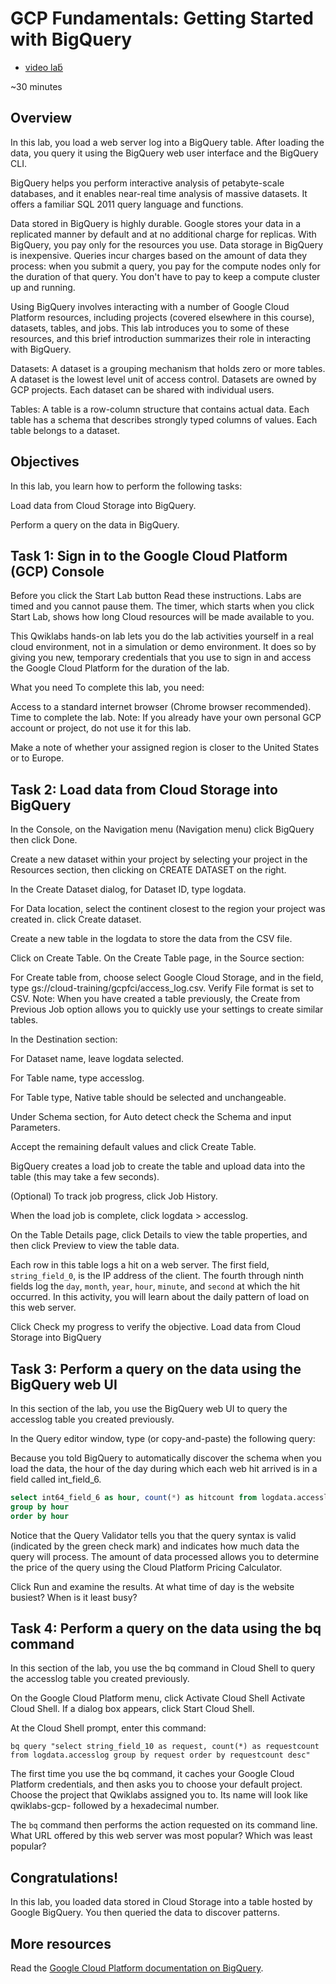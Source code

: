 # GCP Fundamentals: Getting Started with BigQuery

- [video lab](https://www.coursera.org/learn/gcp-fundamentals/lecture/V6Daj/demonstration-getting-started-with-bigquery)̃

~30 minutes

## Overview

In this lab, you load a web server log into a BigQuery table. After loading the data, you query it using the BigQuery web user interface and the BigQuery CLI.

BigQuery helps you perform interactive analysis of petabyte-scale databases, and it enables near-real time analysis of massive datasets. It offers a familiar SQL 2011 query language and functions.

Data stored in BigQuery is highly durable. Google stores your data in a replicated manner by default and at no additional charge for replicas. With BigQuery, you pay only for the resources you use. Data storage in BigQuery is inexpensive. Queries incur charges based on the amount of data they process: when you submit a query, you pay for the compute nodes only for the duration of that query. You don't have to pay to keep a compute cluster up and running.

Using BigQuery involves interacting with a number of Google Cloud Platform resources, including projects (covered elsewhere in this course), datasets, tables, and jobs. This lab introduces you to some of these resources, and this brief introduction summarizes their role in interacting with BigQuery.

Datasets: A dataset is a grouping mechanism that holds zero or more tables. A dataset is the lowest level unit of access control. Datasets are owned by GCP projects. Each dataset can be shared with individual users.

Tables: A table is a row-column structure that contains actual data. Each table has a schema that describes strongly typed columns of values. Each table belongs to a dataset.

## Objectives

In this lab, you learn how to perform the following tasks:

Load data from Cloud Storage into BigQuery.

Perform a query on the data in BigQuery.

## Task 1: Sign in to the Google Cloud Platform (GCP) Console

Before you click the Start Lab button
Read these instructions. Labs are timed and you cannot pause them. The timer, which starts when you click Start Lab, shows how long Cloud resources will be made available to you.

This Qwiklabs hands-on lab lets you do the lab activities yourself in a real cloud environment, not in a simulation or demo environment. It does so by giving you new, temporary credentials that you use to sign in and access the Google Cloud Platform for the duration of the lab.

What you need
To complete this lab, you need:

Access to a standard internet browser (Chrome browser recommended).
Time to complete the lab.
Note: If you already have your own personal GCP account or project, do not use it for this lab.

Make a note of whether your assigned region is closer to the United States or to Europe.

## Task 2: Load data from Cloud Storage into BigQuery

In the Console, on the Navigation menu (Navigation menu) click BigQuery then click Done.

Create a new dataset within your project by selecting your project in the Resources section, then clicking on CREATE DATASET on the right.

In the Create Dataset dialog, for Dataset ID, type logdata.

For Data location, select the continent closest to the region your project was created in. click Create dataset.

Create a new table in the logdata to store the data from the CSV file.

Click on Create Table. On the Create Table page, in the Source section:

For Create table from, choose select Google Cloud Storage, and in the field, type gs://cloud-training/gcpfci/access_log.csv.
Verify File format is set to CSV.
Note: When you have created a table previously, the Create from Previous Job option allows you to quickly use your settings to create similar tables.

In the Destination section:

For Dataset name, leave logdata selected.

For Table name, type accesslog.

For Table type, Native table should be selected and unchangeable.

Under Schema section, for Auto detect check the Schema and input Parameters.

Accept the remaining default values and click Create Table.

BigQuery creates a load job to create the table and upload data into the table (this may take a few seconds).

(Optional) To track job progress, click Job History.

When the load job is complete, click logdata > accesslog.

On the Table Details page, click Details to view the table properties, and then click Preview to view the table data.

Each row in this table logs a hit on a web server. The first field, `string_field_0`, is the IP address of the client. The fourth through ninth fields log the `day`, `month`, `year`, `hour`, `minute`, and `second` at which the hit occurred. In this activity, you will learn about the daily pattern of load on this web server.

Click Check my progress to verify the objective.
Load data from Cloud Storage into BigQuery

## Task 3: Perform a query on the data using the BigQuery web UI

In this section of the lab, you use the BigQuery web UI to query the accesslog table you created previously.

In the Query editor window, type (or copy-and-paste) the following query:

Because you told BigQuery to automatically discover the schema when you load the data, the hour of the day during which each web hit arrived is in a field called int_field_6.

```SQL
select int64_field_6 as hour, count(*) as hitcount from logdata.accesslog
group by hour
order by hour
```

Notice that the Query Validator tells you that the query syntax is valid (indicated by the green check mark) and indicates how much data the query will process. The amount of data processed allows you to determine the price of the query using the Cloud Platform Pricing Calculator.

Click Run and examine the results. At what time of day is the website busiest? When is it least busy?

## Task 4: Perform a query on the data using the bq command

In this section of the lab, you use the bq command in Cloud Shell to query the accesslog table you created previously.

On the Google Cloud Platform menu, click Activate Cloud Shell Activate Cloud Shell. If a dialog box appears, click Start Cloud Shell.

At the Cloud Shell prompt, enter this command:

`bq query "select string_field_10 as request, count(*) as requestcount from logdata.accesslog group by request order by requestcount desc"`

The first time you use the bq command, it caches your Google Cloud Platform credentials, and then asks you to choose your default project. Choose the project that Qwiklabs assigned you to. Its name will look like qwiklabs-gcp- followed by a hexadecimal number.

The `bq` command then performs the action requested on its command line. What URL offered by this web server was most popular? Which was least popular?

## Congratulations!

In this lab, you loaded data stored in Cloud Storage into a table hosted by Google BigQuery. You then queried the data to discover patterns.

## More resources

Read the [Google Cloud Platform documentation on BigQuery](https://cloud.google.com/bigquery/docs/).